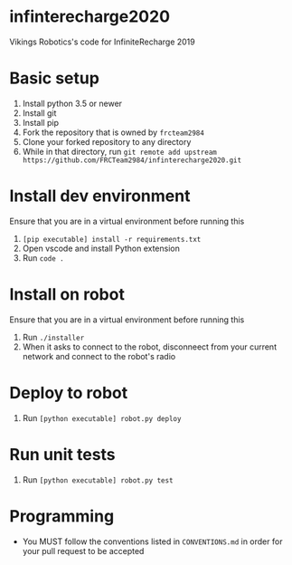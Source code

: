 # infinterecharge2020
Vikings Robotics's code for InfiniteRecharge 2019

# Basic setup
1. Install python 3.5 or newer
2. Install git
3. Install pip
4. Fork the repository that is owned by `frcteam2984`
5. Clone your forked repository to any directory
6. While in that directory, run `git remote add upstream https://github.com/FRCTeam2984/infinterecharge2020.git`

# Install dev environment
Ensure that you are in a virtual environment before running this
1. `[pip executable] install -r requirements.txt`
2. Open vscode and install Python extension
3. Run `code .`

# Install on robot
Ensure that you are in a virtual environment before running this
1. Run `./installer`
2. When it asks to connect to the robot, disconneect from your current network and connect to the robot's radio

# Deploy to robot
1. Run `[python executable] robot.py deploy`

# Run unit tests
1. Run `[python executable] robot.py test`

# Programming
* You MUST follow the conventions listed in `CONVENTIONS.md` in order for your pull request to be accepted
